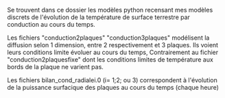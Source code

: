 Se trouvent dans ce dossier les modèles python recensant mes modèles discrets de l'évolution de la température de surface terrestre par conduction au cours du temps.

Les fichiers "conduction2plaques" "conduction3plaques" modélisent la diffusion selon 1 dimension, entre 2 respectivement et 3 plaques. Ils voient leurs conditions limite évoluer au cours du temps, Contrairement au fichier "conduction2plaquesfixe" dont les conditions limites de température aux bords de la plaque ne varient pas.

Les fichiers bilan_cond_radialei.0 (i= 1;2; ou 3) correspondent à l'évolution de la puissance surfacique des plaques au cours du temps (chaque heure) 
